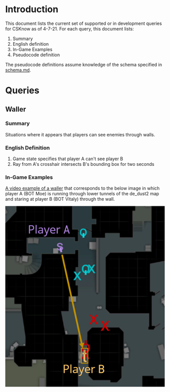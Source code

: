 # Introduction
This document lists the current set of supported or in development queries for CSKnow as of 4-7-21.
For each query, this document lists:

1. Summary
2. English definition
3. In-Game Examples
4. Pseudocode definition

The pseudocode definitions assume knowledge of the schema specified in 
[schema.md](https://github.com/David-Durst/csknow/blob/master/theory/schema.md).

# Queries

## Waller

### Summary
Situations where it appears that players can see enemies through walls.

### English Definition
1. Game state specifies that player A can't see player B
2. Ray from A's crosshair intersects B's bounding box for two seconds

### In-Game Examples
[A video example of a waller](https://youtu.be/o_4wTBSnopA) that corresponds to 
the below image in which player A (BOT Moe) is running through lower tunnels of 
the de_dust2 map and staring at player B (BOT Vitaly) through the wall.

![Wallers example image](example_images/wallers.png)


